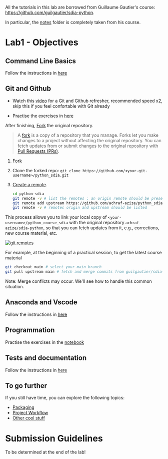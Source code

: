 All the tutorials in this lab are borrowed from Guillaume Gautier's course: https://github.com/guilgautier/sdia-python.

In particular, the [notes](notes/) folder is completely taken from his course.

# Lab1 - Objectives

## Command Line Basics 

Follow the instructions in [here](notes/command-line.md)

## Git and Github

- Watch this [video](https://www.youtube.com/watch?v=RGOj5yH7evk) for a Git and Github refresher, recommended speed x2, skip this if you feel confortable with Git already

- Practise the exercises in [here](notes/version-control.md)

After finishing, [Fork](https://github.com/achraf-azize/python_sdia/fork) the original repository.

> A [fork](https://docs.github.com/en/github/collaborating-with-pull-requests/working-with-forks/about-forks) is a copy of a repository that you manage.
> Forks let you make changes to a project without affecting the original repository.
> You can fetch updates from or submit changes to the original repository with [Pull Requests (PRs)](https://github.com/achraf-azize/python_sdia/pulls).

1. [Fork](https://github.com/achraf-azize/python_sdia/fork)
2. Clone the forked repo: `git clone https://github.com/<your-git-username>/python_sdia.git`
3. [Create a remote](https://docs.github.com/en/github/collaborating-with-pull-requests/working-with-forks/configuring-a-remote-for-a-fork).

    ```bash
    cd python-sdia
    git remote -v # list the remotes ; an origin remote should be present
    git remote add upstream https://github.com/achraf-azize/python_sdia.git
    git remote -v # remotes origin and upstream should be listed
    ```

This process allows you to link your local copy of `<your-username>/python_course_sdia` with the original repository `achraf-azize/sdia-python`, so that you can fetch updates from it, e.g., corrections, new course material, etc.

[![git remotes](https://www.tomasbeuzen.com/post/git-fork-branch-pull/featured_hud478d74d48d19bfd1c1c03fc398c8033_312322_720x0_resize_lanczos_2.png)](https://www.tomasbeuzen.com/post/git-fork-branch-pull/)

For example, at the beginning of a practical session, to get the latest course material

```bash
git checkout main # select your main branch
git pull upstream main # fetch and merge commits from guilgautier/sdia-python
```

Note: Merge conflicts may occur. We'll see how to handle this common situation.

## Anaconda and Vscode

Follow the instructions in [here](notes/anaconda-vscode.md)

## Programmation

Practise the exercises in the [notebook](lab1.ipynb)

## Tests and documentation

Follow the instructions in [here](notes/tests-documentation.md)

## To go further

If you still have time, you can explore the following topics:
- [Packaging](notes/packaging.md)
- [Project Workflow](notes/project-workflow.md)
- [Other cool stuff](notes/to-go-further.md)


# Submission Guidelines

To be determined at the end of the lab!


